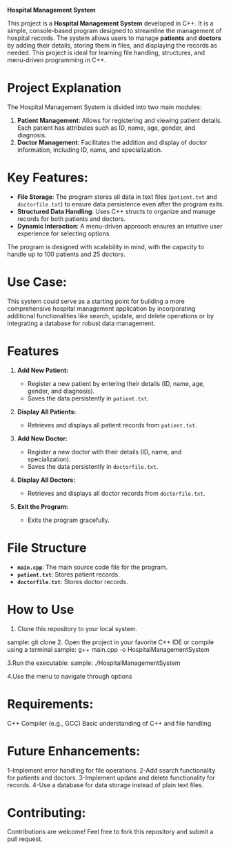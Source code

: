 **Hospital Management System**

This project is a **Hospital Management System** developed in C++. It is a simple, console-based program designed to streamline the management of hospital records. 
The system allows users to manage **patients** and **doctors** by adding their details, storing them in files, and displaying the records as needed. 
This project is ideal for learning file handling, structures, and menu-driven programming in C++.


# Project Explanation

The Hospital Management System is divided into two main modules:
1. **Patient Management**: Allows for registering and viewing patient details. Each patient has attributes such as ID, name, age, gender, and diagnosis.
2. **Doctor Management**: Facilitates the addition and display of doctor information, including ID, name, and specialization.

# Key Features:
- **File Storage**: The program stores all data in text files (`patient.txt` and `doctorfile.txt`) to ensure data persistence even after the program exits.
- **Structured Data Handling**: Uses C++ structs to organize and manage records for both patients and doctors.
- **Dynamic Interaction**: A menu-driven approach ensures an intuitive user experience for selecting options.

The program is designed with scalability in mind, with the capacity to handle up to 100 patients and 25 doctors. 

# Use Case:
This system could serve as a starting point for building a more comprehensive hospital management application by incorporating additional functionalities like search, update, and delete operations or by integrating a database for robust data management.

# Features
1. **Add New Patient:**
   - Register a new patient by entering their details (ID, name, age, gender, and diagnosis).
   - Saves the data persistently in `patient.txt`.

2. **Display All Patients:**
   - Retrieves and displays all patient records from `patient.txt`.

3. **Add New Doctor:**
   - Register a new doctor with their details (ID, name, and specialization).
   - Saves the data persistently in `doctorfile.txt`.

4. **Display All Doctors:**
   - Retrieves and displays all doctor records from `doctorfile.txt`.

5. **Exit the Program:**
   - Exits the program gracefully.


# File Structure
- **`main.cpp`**: The main source code file for the program.
- **`patient.txt`**: Stores patient records.
- **`doctorfile.txt`**: Stores doctor records.


# How to Use
1. Clone this repository to your local system.
 
  sample:  git clone <repository-url>
2. Open the project in your favorite C++ IDE or compile using a terminal
 sample: g++ main.cpp -o HospitalManagementSystem
 
3.Run the executable:
sample: ./HospitalManagementSystem

4.Use the menu to navigate through options

# Requirements:
C++ Compiler (e.g., GCC)
Basic understanding of C++ and file handling

# Future Enhancements:
1-Implement error handling for file operations.
2-Add search functionality for patients and doctors.
3-Implement update and delete functionality for records.
4-Use a database for data storage instead of plain text files.

# Contributing:
Contributions are welcome! Feel free to fork this repository and submit a pull request.




